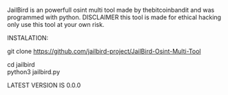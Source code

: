 JailBird is an powerfull osint multi tool made by thebitcoinbandit and was programmed with python. DISCLAIMER this tool is made for ethical hacking only use this tool at your own risk.

  INSTALATION: 
  
  git clone https://github.com/jailbird-project/JailBird-Osint-Multi-Tool

cd jailbird             
python3 jailbird.py


LATEST VERSION IS 0.0.0
